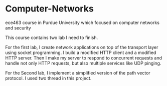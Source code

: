 # Computer-Networks
ece463 course in Purdue University which focused on computer networks and security

This course contains two lab I need to finish.

For the first lab, I create network applications on top of the transport layer using socket programming. I build a modified HTTP client and a modified HTTP server. Then I make my server to respond to concurrent requests and handle not only HTTP requests, but also multiple services like UDP pinging.

For the Second lab, I implement a simplified version of the path vector protocol. I used two thread in this project.
